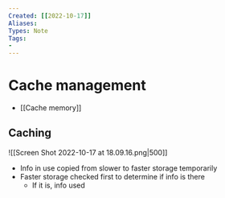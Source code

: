 ```yaml
---
Created: [[2022-10-17]]
Aliases: 
Types: Note
Tags: 
- 
---
```

# Cache management
- [[Cache memory]]
## Caching
![[Screen Shot 2022-10-17 at 18.09.16.png|500]]
- Info in use copied from slower to faster storage temporarily
- Faster storage checked first to determine if info is there
	- If it is, info used 
